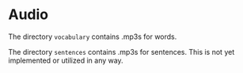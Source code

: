 # Audio

The directory `vocabulary` contains .mp3s for words.

The directory `sentences` contains .mp3s for sentences. This is not yet implemented or utilized in any way.